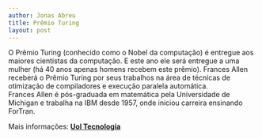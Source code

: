 ```yaml
---
author: Jonas Abreu
title: Prêmio Turing
layout: post
---
```

O Prêmio Turing (conhecido como o Nobel da computação) é entregue aos maiores cientistas da computação. E este ano ele será entregue a uma mulher (há 40 anos apenas homens recebem este prêmio). Frances Allen receberá o Prêmio Turing por seus trabalhos na área de técnicas de otimização de compiladores e execução paralela automática.  
Frances Allen é pós-graduada em matemática pela Universidade de Michigan e trabalha na IBM desde 1957, onde iniciou carreira ensinando ForTran.

Mais informações: **[Uol Tecnologia][1]** 

[1]: http://info.abril.uol.com.br/aberto/infonews/022007/21022007-15.shl

